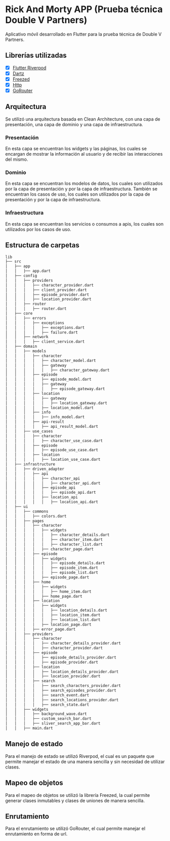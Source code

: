 # Rick And Morty APP (Prueba técnica Double V Partners)

Aplicativo móvil desarrollado en Flutter para la prueba técnica de Double V Partners.


## Librerías utilizadas

- [x] [Flutter Riverpod](https://pub.dev/packages/flutter_riverpod)
- [x] [Dartz](https://pub.dev/packages/dartz)
- [x] [Freezed](https://pub.dev/packages/freezed)
- [x] [Http](https://pub.dev/packages/http)
- [x] [GoRouter](https://pub.dev/packages/go_router)

## Arquitectura

Se utilizó una arquitectura basada en Clean Architecture, con una capa de presentación, una capa de dominio y una capa de infraestructura.

### Presentación

En esta capa se encuentran los widgets y las páginas, los cuales se encargan de mostrar la información al usuario y de recibir las interacciones del mismo.

### Dominio

En esta capa se encuentran los modelos de datos, los cuales son utilizados por la capa de presentación y por la capa de infraestructura. También se encuentran los casos de uso, los cuales son utilizados por la capa de presentación y por la capa de infraestructura.

### Infraestructura

En esta capa se encuentran los servicios o consumos a apis, los cuales son utilizados por los casos de uso.

## Estructura de carpetas

```bash
lib
├── src
│   ├── app
│   │   ├── app.dart
│   ├── config
│   │   ├── providers
│   │   │   ├── character_provider.dart
│   │   │   ├── client_provider.dart
│   │   │   ├── episode_provider.dart
│   │   │   ├── location_provider.dart
│   │   ├── router
│   │   │   ├── router.dart
│   ├── core
│   │   ├── errors
│   │   │   ├── exceptions
│   │   │   │   ├── exceptions.dart
│   │   │   │   ├── failure.dart
│   │   ├── network
│   │   │   ├── client_service.dart
│   ├── domain
│   │   ├── models
│   │   │   ├── character
│   │   │   │   ├── character_model.dart
│   │   │   │   ├── gateway
│   │   │   │   │   ├── character_gateway.dart
│   │   │   ├── episode
│   │   │   │   ├── episode_model.dart
│   │   │   │   ├── gateway
│   │   │   │   │   ├── episode_gateway.dart
│   │   │   ├── location
│   │   │   │   ├── gateway
│   │   │   │   │   ├── location_gateway.dart
│   │   │   │   ├── location_model.dart
│   │   │   ├── info
│   │   │   │   ├── info_model.dart
│   │   │   ├── api-result
│   │   │   │   ├── api_result_model.dart
│   │   ├── use_cases
│   │   │   ├── character
│   │   │   │   ├── character_use_case.dart
│   │   │   ├── episode
│   │   │   │   ├── episode_use_case.dart
│   │   │   ├── location
│   │   │   │   ├── location_use_case.dart
│   ├── infrastructure
│   │   ├── driven_adapter
│   │   │   ├── api
│   │   │   │   ├── character_api
│   │   │   │   │   ├── character_api.dart
│   │   │   │   ├── episode_api
│   │   │   │   │   ├── episode_api.dart
│   │   │   │   ├── location_api
│   │   │   │   │   ├── location_api.dart
│   ├── ui
│   │   ├── commons
│   │   │   ├── colors.dart
│   │   ├── pages
│   │   │   ├── character
│   │   │   │   ├── widgets
│   │   │   │   │   ├── character_details.dart
│   │   │   │   │   ├── character_item.dart
│   │   │   │   │   ├── character_list.dart
│   │   │   │   ├── character_page.dart
│   │   │   ├── episode
│   │   │   │   ├── widgets
│   │   │   │   │   ├── episode_details.dart
│   │   │   │   │   ├── episode_item.dart
│   │   │   │   │   ├── episode_list.dart
│   │   │   │   ├── episode_page.dart
│   │   │   ├── home
│   │   │   │   ├── widgets
│   │   │   │   │   ├── home_item.dart
│   │   │   │   ├── home_page.dart
│   │   │   ├── location
│   │   │   │   ├── widgets
│   │   │   │   │   ├── location_details.dart
│   │   │   │   │   ├── location_item.dart
│   │   │   │   │   ├── location_list.dart
│   │   │   │   ├── location_page.dart
│   │   │   ├── error_page.dart
│   │   ├── providers
│   │   │   ├── character
│   │   │   │   ├── character_details_provider.dart
│   │   │   │   ├── character_provider.dart
│   │   │   ├── episode
│   │   │   │   ├── episode_details_provider.dart
│   │   │   │   ├── episode_provider.dart
│   │   │   ├── location
│   │   │   │   ├── location_details_provider.dart
│   │   │   │   ├── location_provider.dart
│   │   │   ├── search
│   │   │   │   ├── search_characters_provider.dart
│   │   │   │   ├── search_episodes_provider.dart
│   │   │   │   ├── search_event.dart
│   │   │   │   ├── search_locations_provider.dart
│   │   │   │   ├── search_state.dart
│   │   ├── widgets
│   │   │   ├── background_wave.dart
│   │   │   ├── custom_search_bar.dart
│   │   │   ├── sliver_search_app_bar.dart
│   │   ├── main.dart
```

## Manejo de estado

Para el manejo de estado se utilizó Riverpod, el cual es un paquete que permite manejar el estado de una manera sencilla y sin necesidad de utilizar clases.

## Mapeo de objetos

Para el mapeo de objetos se utilizó la librería Freezed, la cual permite generar clases inmutables y clases de uniones de manera sencilla.

## Enrutamiento

Para el enrutamiento se utilizó GoRouter, el cual permite manejar el enrutamiento en forma de url.
